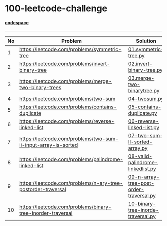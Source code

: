 # 100-leetcode-challenge

#### [codespace](https://balaprasanna-100-leetcode-challenge-v66vg96rfx4v.github.dev)
----
No | Problem | Solution
--- | --- |  ---
1 | https://leetcode.com/problems/symmetric-tree | [01.symmetric-tree.py](01.symmetric-tree.py)
2 | https://leetcode.com/problems/invert-binary-tree | [02.invert-binary-tree.py](02.invert-binary-tree.py)
3 | https://leetcode.com/problems/merge-two-binary-trees | [03.merge-two-binarytree.py](03.merge-two-binarytree.py)
4 | https://leetcode.com/problems/two-sum | [04-twosum.py](04-twosum.py)
5 | https://leetcode.com/problems/contains-duplicate | [05-contains-duplicate.py](05-contains-duplicate.py)
6 | https://leetcode.com/problems/reverse-linked-list | [06-reverse-linked-list.py](06-reverse-linked-list.py)
7 | https://leetcode.com/problems/two-sum-ii-input-array-is-sorted | [07-two-sum-II-sorted-array.py](07-two-sum-II-sorted-array.py)
8 | https://leetcode.com/problems/palindrome-linked-list | [08-valid-palindrome-linkedlist.py](08-valid-palindrome-linkedlist.py)
9 | https://leetcode.com/problems/n-ary-tree-postorder-traversal | [09-n-array-tree-post-order-traversal.py](09-n-array-tree-post-order-traversal.py)
10 | https://leetcode.com/problems/binary-tree-inorder-traversal | [10-binary-tree-inorde-traversal.py](10-binary-tree-inorde-traversal.py)